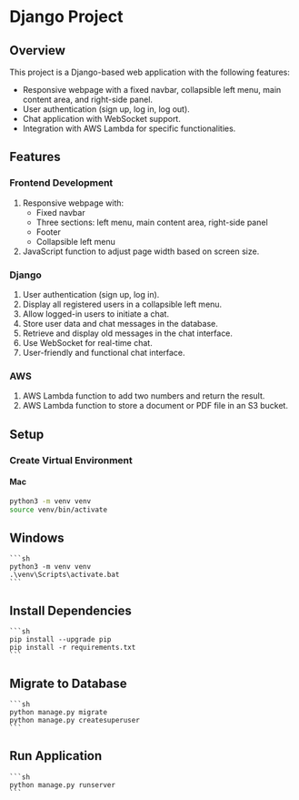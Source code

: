 # Django Project

## Overview

This project is a Django-based web application with the following features:
- Responsive webpage with a fixed navbar, collapsible left menu, main content area, and right-side panel.
- User authentication (sign up, log in, log out).
- Chat application with WebSocket support.
- Integration with AWS Lambda for specific functionalities.

## Features

### Frontend Development
1. Responsive webpage with:
   - Fixed navbar
   - Three sections: left menu, main content area, right-side panel
   - Footer
   - Collapsible left menu
2. JavaScript function to adjust page width based on screen size.

### Django
1. User authentication (sign up, log in).
2. Display all registered users in a collapsible left menu.
3. Allow logged-in users to initiate a chat.
4. Store user data and chat messages in the database.
5. Retrieve and display old messages in the chat interface.
6. Use WebSocket for real-time chat.
7. User-friendly and functional chat interface.

### AWS
1. AWS Lambda function to add two numbers and return the result.
2. AWS Lambda function to store a document or PDF file in an S3 bucket.

## Setup

### Create Virtual Environment

#### Mac
```sh
python3 -m venv venv
source venv/bin/activate
```
## Windows
    ```sh
    python3 -m venv venv
    .\venv\Scripts\activate.bat
    ```
## Install Dependencies
    ```sh
    pip install --upgrade pip
    pip install -r requirements.txt
    ```
## Migrate to Database
    ```sh
    python manage.py migrate
    python manage.py createsuperuser
    ```
## Run Application
    ```sh
    python manage.py runserver
    ```